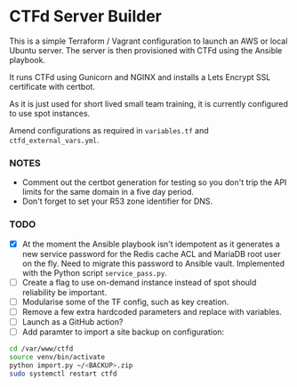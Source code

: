 # CTFd Server Builder

This is a simple Terraform / Vagrant configuration to launch an AWS or local Ubuntu server. The server is then provisioned with CTFd using the Ansible playbook.

It runs CTFd using Gunicorn and NGINX and installs a Lets Encrypt SSL certificate with certbot.

As it is just used for short lived small team training, it is currently configured to use spot instances.

Amend configurations as required in `variables.tf` and `ctfd_external_vars.yml`.

### NOTES
- Comment out the certbot generation for testing so you don't trip the API limits for the same domain in a five day period.
- Don't forget to set your R53 zone identifier for DNS.

### TODO 

- [X] At the moment the Ansible playbook isn't idempotent as it generates a new service password for the Redis cache ACL and MariaDB root user on the fly. Need to migrate this password to Ansible vault. Implemented with the Python script `service_pass.py`.
- [ ] Create a flag to use on-demand instance instead of spot should reliability be important.
- [ ] Modularise some of the TF config, such as key creation.
- [ ] Remove a few extra hardcoded parameters and replace with variables.
- [ ] Launch as a GitHub action?
- [ ] Add paramter to import a site backup on configuration:
```bash
cd /var/www/ctfd
source venv/bin/activate
python import.py ~/<BACKUP>.zip
sudo systemctl restart ctfd
```
